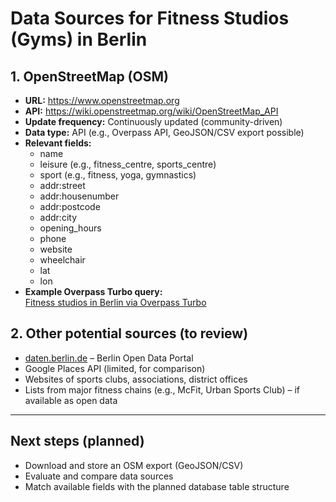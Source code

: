 # Data Sources for Fitness Studios (Gyms) in Berlin

## 1. OpenStreetMap (OSM)
- **URL:** https://www.openstreetmap.org
- **API:** https://wiki.openstreetmap.org/wiki/OpenStreetMap_API
- **Update frequency:** Continuously updated (community-driven)
- **Data type:** API (e.g., Overpass API, GeoJSON/CSV export possible)
- **Relevant fields:** 
    - name
    - leisure (e.g., fitness_centre, sports_centre)
    - sport (e.g., fitness, yoga, gymnastics)
    - addr:street
    - addr:housenumber
    - addr:postcode
    - addr:city
    - opening_hours
    - phone
    - website
    - wheelchair
    - lat
    - lon
- **Example Overpass Turbo query:**  
  [Fitness studios in Berlin via Overpass Turbo](https://overpass-turbo.eu/s/1qbb)

## 2. Other potential sources (to review)
- [daten.berlin.de](https://daten.berlin.de/) – Berlin Open Data Portal
- Google Places API (limited, for comparison)
- Websites of sports clubs, associations, district offices
- Lists from major fitness chains (e.g., McFit, Urban Sports Club) – if available as open data

---

## Next steps (planned)
- Download and store an OSM export (GeoJSON/CSV)
- Evaluate and compare data sources
- Match available fields with the planned database table structure